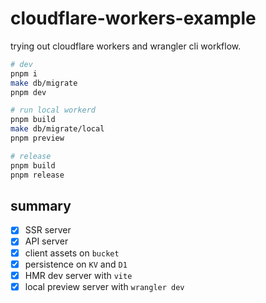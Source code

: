 # cloudflare-workers-example

trying out cloudflare workers and wrangler cli workflow.

```sh
# dev
pnpm i
make db/migrate
pnpm dev

# run local workerd
pnpm build
make db/migrate/local
pnpm preview

# release
pnpm build
pnpm release
```

## summary

- [x] SSR server
- [x] API server
- [x] client assets on `bucket`
- [x] persistence on `KV` and `D1`
- [x] HMR dev server with `vite`
- [x] local preview server with `wrangler dev`

